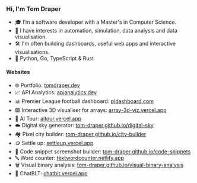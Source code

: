 ### Hi, I'm Tom Draper
- 🎓 I’m a software developer with a Master's in Computer Science.
- 👀 I have interests in automation, simulation, data analysis and data visualisation.
- 🛠️ I'm often building dashboards, useful web apps and interactive visualisations.
- 💙 Python, Go, TypeScript & Rust

#### Websites
- 🌐 Portfolio:                                  <a href="https://tomdraper.dev" target="_blank">tomdraper.dev</a>
- 📈 API Analytics:                              <a href="https://apianalytics.dev" target="_blank">apianalytics.dev</a>
- 📊 Premier League football dashboard:          <a href="https://pldashboard.com" target="_blank">pldashboard.com</a>
- 🟩 Interactive 3D visualiser for arrays:       <a href="https://array-3d-viz.vercel.app" target="_blank">array-3d-viz.vercel.app</a>
- 🤖 AI Tour:                                    <a href="https://aitour.vercel.app" target="_blank">aitour.vercel.app</a>
- ☁️ Digital sky generator:                      <a href="https://tom-draper.github.io/digital-sky" target="_blank">tom-draper.github.io/digital-sky</a>
- 🏘️ Pixel city builder:                         <a href="https://tom-draper.github.io/city-builder" target="_blank">tom-draper.github.io/city-builder</a>
- 🪙 Settle up:                                  <a href="https://settleup.vercel.app/" target="_blank">settleup.vercel.app</a>
- 📸 Code snippet screenshot builder:            <a href="https://tom-draper.github.io/code-snippets" target="_blank">tom-draper.github.io/code-snippets</a> 
- 🔤 Word counter:                               <a href="https://textwordcounter.netlify.app" target="_blank">textwordcounter.netlify.app</a>
- 🗑️ Visual binary analysis:                     <a href="https://tom-draper.github.io/visual-binary-analysis" target="_blank">tom-draper.github.io/visual-binary-analysis</a>
- 🥪 ChatBLT:                                    <a href="https://chatblt.vercel.app" target="_blank">chatblt.vercel.app</a>

